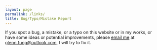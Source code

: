 ```yaml
---
layout: page
permalink: /links/
title: Bug/Typo/Mistake Report
---
```


If you spot a bug, a mistake, or a typo on this website or in my works, or have some ideas or potential improvements, please [email me](mailto:glenn.fung@outlook.com) at glenn.fung@outlook.com, I will try to fix it.
